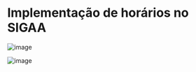 # Implementação de horários no SIGAA
![image](https://github.com/user-attachments/assets/4b209aa5-4941-4954-af0c-1ca751120843)

![image](https://github.com/user-attachments/assets/666571f5-19c6-48c7-98e1-1003a49d0b77)
